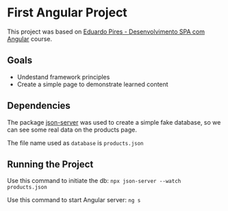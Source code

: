# First Angular Project

This project was based on [Eduardo Pires - Desenvolvimento SPA com Angular](https://desenvolvedor.io/curso-online-desenvolvimento-spa-com-angular) course.

## Goals
- Undestand framework principles
- Create a simple page to demonstrate learned content

## Dependencies
The package [json-server](https://www.npmjs.com/package/json-server) was used to create a simple fake database, so we can see some real data on the products page.

The file name used as `database` is `products.json`

## Running the Project
Use this command to initiate the db:
`npx json-server --watch products.json`

Use this command to start Angular server:
`ng s`

